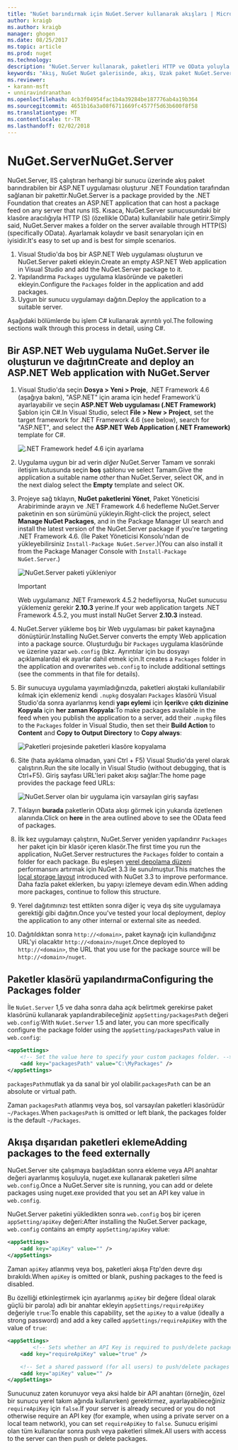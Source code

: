 ```yaml
---
title: "NuGet barındırmak için NuGet.Server kullanarak akışları | Microsoft Docs"
author: kraigb
ms.author: kraigb
manager: ghogen
ms.date: 08/25/2017
ms.topic: article
ms.prod: nuget
ms.technology: 
description: "NuGet.Server kullanarak, paketleri HTTP ve OData yoluyla kullanılabilir hale getirme IIS çalıştıran herhangi bir sunucuda nasıl oluşturulacağı ve bir NuGet paketi konak akış."
keywords: "Akış, NuGet NuGet galerisinde, akış, Uzak paket NuGet.Server"
ms.reviewer:
- karann-msft
- unniravindranathan
ms.openlocfilehash: 4cb3f04954fac1b4a39284be187776ab4a19b364
ms.sourcegitcommit: 4651b16a3a08f6711669fc4577f5d63b600f8f58
ms.translationtype: MT
ms.contentlocale: tr-TR
ms.lasthandoff: 02/02/2018
---
```

# <a name="nugetserver"></a><span data-ttu-id="41064-104">NuGet.Server</span><span class="sxs-lookup"><span data-stu-id="41064-104">NuGet.Server</span></span>

<span data-ttu-id="41064-105">NuGet.Server, IIS çalıştıran herhangi bir sunucu üzerinde akış paket barındırabilen bir ASP.NET uygulaması oluşturur .NET Foundation tarafından sağlanan bir pakettir.</span><span class="sxs-lookup"><span data-stu-id="41064-105">NuGet.Server is a package provided by the .NET Foundation that creates an ASP.NET application that can host a package feed on any server that runs IIS.</span></span> <span data-ttu-id="41064-106">Kısaca, NuGet.Server sunucusundaki bir klasöre aracılığıyla HTTP (S) (özellikle OData) kullanılabilir hale getirir.</span><span class="sxs-lookup"><span data-stu-id="41064-106">Simply said, NuGet.Server makes a folder on the server available through HTTP(S) (specifically OData).</span></span> <span data-ttu-id="41064-107">Ayarlamak kolaydır ve basit senaryoları için en iyisidir.</span><span class="sxs-lookup"><span data-stu-id="41064-107">It's easy to set up and is best for simple scenarios.</span></span>

1. <span data-ttu-id="41064-108">Visual Studio'da boş bir ASP.NET Web uygulaması oluşturun ve NuGet.Server paketi ekleyin.</span><span class="sxs-lookup"><span data-stu-id="41064-108">Create an empty ASP.NET Web application in Visual Studio and add the NuGet.Server package to it.</span></span>
1. <span data-ttu-id="41064-109">Yapılandırma `Packages` uygulama klasöründe ve paketleri ekleyin.</span><span class="sxs-lookup"><span data-stu-id="41064-109">Configure the `Packages` folder in the application and add packages.</span></span>
1. <span data-ttu-id="41064-110">Uygun bir sunucu uygulamayı dağıtın.</span><span class="sxs-lookup"><span data-stu-id="41064-110">Deploy the application to a suitable server.</span></span>

<span data-ttu-id="41064-111">Aşağıdaki bölümlerde bu işlem C# kullanarak ayrıntılı yol.</span><span class="sxs-lookup"><span data-stu-id="41064-111">The following sections walk through this process in detail, using C#.</span></span>

## <a name="create-and-deploy-an-aspnet-web-application-with-nugetserver"></a><span data-ttu-id="41064-112">Bir ASP.NET Web uygulama NuGet.Server ile oluşturun ve dağıtın</span><span class="sxs-lookup"><span data-stu-id="41064-112">Create and deploy an ASP.NET Web application with NuGet.Server</span></span>

1. <span data-ttu-id="41064-113">Visual Studio'da seçin **Dosya > Yeni > Proje**, .NET Framework 4.6 (aşağıya bakın), "ASP.NET" için arama için hedef Framework'ü ayarlayabilir ve seçin **ASP.NET Web uygulaması (.NET Framework)** Şablon için C#.</span><span class="sxs-lookup"><span data-stu-id="41064-113">In Visual Studio, select **File > New > Project**, set the target framework for .NET Framework 4.6 (see below), search for "ASP.NET", and select the **ASP.NET Web Application (.NET Framework)** template for C#.</span></span>

    ![.NET Framework hedef 4.6 için ayarlama](media/Hosting_01-NuGet.Server-Set4.6.png)

1. <span data-ttu-id="41064-115">Uygulama uygun bir ad verin *diğer* NuGet.Server Tamam ve sonraki iletişim kutusunda seçin **boş** şablonu ve select Tamam.</span><span class="sxs-lookup"><span data-stu-id="41064-115">Give the application a suitable name *other* than NuGet.Server, select OK, and in the next dialog select the **Empty** template and select OK.</span></span>

1. <span data-ttu-id="41064-116">Projeye sağ tıklayın, **NuGet paketlerini Yönet**, Paket Yöneticisi Arabiriminde arayın ve .NET Framework 4.6 hedefleme NuGet.Server paketinin en son sürümünü yükleyin.</span><span class="sxs-lookup"><span data-stu-id="41064-116">Right-click the project, select **Manage NuGet Packages**, and in the Package Manager UI search and install the latest version of the NuGet.Server package if you're targeting .NET Framework 4.6.</span></span> <span data-ttu-id="41064-117">(İle Paket Yöneticisi Konsolu'ndan de yükleyebilirsiniz `Install-Package NuGet.Server`.)</span><span class="sxs-lookup"><span data-stu-id="41064-117">(You can also install it from the Package Manager Console with `Install-Package NuGet.Server`.)</span></span>

    ![NuGet.Server paketi yükleniyor](media/Hosting_02-NuGet.Server-Package.png)

    > [!Important]
    > <span data-ttu-id="41064-119">Web uygulamanız .NET Framework 4.5.2 hedefliyorsa, NuGet sunucusu yüklemeniz gerekir **2.10.3** yerine.</span><span class="sxs-lookup"><span data-stu-id="41064-119">If your web application targets .NET Framework 4.5.2, you must install NuGet Server **2.10.3** instead.</span></span>

1. <span data-ttu-id="41064-120">NuGet.Server yükleme boş bir Web uygulaması bir paket kaynağına dönüştürür.</span><span class="sxs-lookup"><span data-stu-id="41064-120">Installing NuGet.Server converts the empty Web application into a package source.</span></span> <span data-ttu-id="41064-121">Oluşturduğu bir `Packages` uygulama klasöründe ve üzerine yazar `web.config` (bkz. Ayrıntılar için bu dosyayı açıklamalarda) ek ayarlar dahil etmek için.</span><span class="sxs-lookup"><span data-stu-id="41064-121">It creates a `Packages` folder in the application and overwrites `web.config` to include additional settings (see the comments in that file for details).</span></span>

1. <span data-ttu-id="41064-122">Bir sunucuya uygulama yayımladığınızda, paketleri akıştaki kullanılabilir kılmak için eklemeniz kendi `.nupkg` dosyaları `Packages` klasörü Visual Studio'da sonra ayarlanmış kendi **yapı eylemi** için **İçerik**ve **çıktı dizinine Kopyala** için **her zaman Kopyala**:</span><span class="sxs-lookup"><span data-stu-id="41064-122">To make packages available in the feed when you publish the application to a server, add their `.nupkg` files to the `Packages` folder in Visual Studio, then set their **Build Action** to **Content** and **Copy to Output Directory** to **Copy always**:</span></span>

    ![Paketleri projesinde paketleri klasöre kopyalama](media/Hosting_03-NuGet.Server-Package-Folder.png)

1. <span data-ttu-id="41064-124">Site (hata ayıklama olmadan, yani Ctrl + F5) Visual Studio'da yerel olarak çalıştırın.</span><span class="sxs-lookup"><span data-stu-id="41064-124">Run the site locally in Visual Studio (without debugging, that is Ctrl+F5).</span></span> <span data-ttu-id="41064-125">Giriş sayfası URL'leri paket akışı sağlar:</span><span class="sxs-lookup"><span data-stu-id="41064-125">The home page provides the package feed URLs:</span></span>

    ![NuGet.Server olan bir uygulama için varsayılan giriş sayfası](media/Hosting_04-NuGet.Server-FeedHomePage.png)

1. <span data-ttu-id="41064-127">Tıklayın **burada** paketlerin OData akışı görmek için yukarıda özetlenen alanında.</span><span class="sxs-lookup"><span data-stu-id="41064-127">Click on **here** in the area outlined above to see the OData feed of packages.</span></span>

1. <span data-ttu-id="41064-128">İlk kez uygulamayı çalıştırın, NuGet.Server yeniden yapılandırır `Packages` her paket için bir klasör içeren klasör.</span><span class="sxs-lookup"><span data-stu-id="41064-128">The first time you run the application, NuGet.Server restructures the `Packages` folder to contain a folder for each package.</span></span> <span data-ttu-id="41064-129">Bu eşleşen [yerel depolama düzeni](http://blog.nuget.org/20151118/nuget-3.3.html#folder-based-repository-commands) performansını artırmak için NuGet 3.3 ile sunulmuştur.</span><span class="sxs-lookup"><span data-stu-id="41064-129">This matches the [local storage layout](http://blog.nuget.org/20151118/nuget-3.3.html#folder-based-repository-commands) introduced with NuGet 3.3 to improve performance.</span></span> <span data-ttu-id="41064-130">Daha fazla paket eklerken, bu yapıyı izlemeye devam edin.</span><span class="sxs-lookup"><span data-stu-id="41064-130">When adding more packages, continue to follow this structure.</span></span>

1. <span data-ttu-id="41064-131">Yerel dağıtımınızı test ettikten sonra diğer iç veya dış site uygulamaya gerektiği gibi dağıtın.</span><span class="sxs-lookup"><span data-stu-id="41064-131">Once you've tested your local deployment, deploy the application to any other internal or external site as needed.</span></span>
1. <span data-ttu-id="41064-132">Dağıtıldıktan sonra `http://<domain>`, paket kaynağı için kullandığınız URL'yi olacaktır `http://<domain>/nuget`.</span><span class="sxs-lookup"><span data-stu-id="41064-132">Once deployed to `http://<domain>`, the URL that you use for the package source will be `http://<domain>/nuget`.</span></span>

## <a name="configuring-the-packages-folder"></a><span data-ttu-id="41064-133">Paketler klasörü yapılandırma</span><span class="sxs-lookup"><span data-stu-id="41064-133">Configuring the Packages folder</span></span>

<span data-ttu-id="41064-134">İle `NuGet.Server` 1,5 ve daha sonra daha açık belirtmek gerekirse paket klasörünü kullanarak yapılandırabileceğiniz `appSetting/packagesPath` değeri `web.config`:</span><span class="sxs-lookup"><span data-stu-id="41064-134">With `NuGet.Server` 1.5 and later, you can more specifically configure the package folder using the `appSetting/packagesPath` value in `web.config`:</span></span>

```xml
<appSettings>
    <!-- Set the value here to specify your custom packages folder. -->
    <add key="packagesPath" value="C:\MyPackages" />
</appSettings>
```

<span data-ttu-id="41064-135">`packagesPath`mutlak ya da sanal bir yol olabilir.</span><span class="sxs-lookup"><span data-stu-id="41064-135">`packagesPath` can be an absolute or virtual path.</span></span>

<span data-ttu-id="41064-136">Zaman `packagesPath` atlanmış veya boş, sol varsayılan paketleri klasörüdür `~/Packages`.</span><span class="sxs-lookup"><span data-stu-id="41064-136">When `packagesPath` is omitted or left blank, the packages folder is the default `~/Packages`.</span></span>

## <a name="adding-packages-to-the-feed-externally"></a><span data-ttu-id="41064-137">Akışa dışarıdan paketleri ekleme</span><span class="sxs-lookup"><span data-stu-id="41064-137">Adding packages to the feed externally</span></span>

<span data-ttu-id="41064-138">NuGet.Server site çalışmaya başladıktan sonra ekleme veya API anahtar değeri ayarlanmış koşuluyla, nuget.exe kullanarak paketleri silme `web.config`.</span><span class="sxs-lookup"><span data-stu-id="41064-138">Once a NuGet.Server site is running, you can add or delete packages using nuget.exe provided that you set an API key value in `web.config`.</span></span>

<span data-ttu-id="41064-139">NuGet.Server paketini yükledikten sonra `web.config` boş bir içeren `appSetting/apiKey` değeri:</span><span class="sxs-lookup"><span data-stu-id="41064-139">After installing the NuGet.Server package, `web.config` contains an empty `appSetting/apiKey` value:</span></span>

```xml
<appSettings>
    <add key="apiKey" value="" />
</appSettings>
```

<span data-ttu-id="41064-140">Zaman `apiKey` atlanmış veya boş, paketleri akışa Ftp'den devre dışı bırakıldı.</span><span class="sxs-lookup"><span data-stu-id="41064-140">When `apiKey` is omitted or blank, pushing packages to the feed is disabled.</span></span>

<span data-ttu-id="41064-141">Bu özelliği etkinleştirmek için ayarlanmış `apiKey` bir değere (İdeal olarak güçlü bir parola) adlı bir anahtar ekleyin `appSettings/requireApiKey` değeriyle `true`:</span><span class="sxs-lookup"><span data-stu-id="41064-141">To enable this capability, set the `apiKey` to a value (ideally a strong password) and add a key called `appSettings/requireApiKey` with the value of `true`:</span></span>

```xml
<appSettings>
        <!-- Sets whether an API Key is required to push/delete packages -->
    <add key="requireApiKey" value="true" />

    <!-- Set a shared password (for all users) to push/delete packages -->
    <add key="apiKey" value="" />
</appSettings>
```

<span data-ttu-id="41064-142">Sunucunuz zaten korunuyor veya aksi halde bir API anahtarı (örneğin, özel bir sunucu yerel takım ağında kullanırken) gerektirmez, ayarlayabileceğiniz `requireApiKey` için `false`.</span><span class="sxs-lookup"><span data-stu-id="41064-142">If your server is already secured or you do not otherwise require an API key (for example, when using a private server on a local team network), you can set `requireApiKey` to `false`.</span></span> <span data-ttu-id="41064-143">Sunucu erişimi olan tüm kullanıcılar sonra push veya paketleri silmek.</span><span class="sxs-lookup"><span data-stu-id="41064-143">All users with access to the server can then push or delete packages.</span></span>